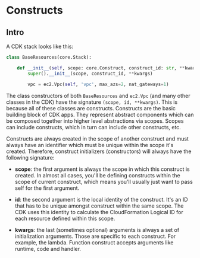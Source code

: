 Constructs
===

Intro
---

A CDK stack looks like this:

```python
class BaseResources(core.Stack):

    def __init__(self, scope: core.Construct, construct_id: str, **kwargs) -> None:
        super().__init__(scope, construct_id, **kwargs)

        vpc = ec2.Vpc(self, 'vpc', max_azs=2, nat_gateways=1)
```

The class constructors of both `BaseResources` and `ec2.Vpc` (and many
other classes in the CDK) have the signature `(scope, id, **kwargs)`. This is
because all of these classes are constructs. Constructs are the basic building
block of CDK apps. They represent abstract components which can be composed
together into higher level abstractions via scopes. Scopes can include
constructs, which in turn can include other constructs, etc.

Constructs are always created in the scope of another construct and must always
have an identifier which must be unique within the scope it's created.
Therefore, construct initializers (constructors) will always have the following
signature:

- **scope**: the first argument is always the scope in which this construct is
created. In almost all cases, you'll be defining constructs within the scope of
current construct, which means you'll usually just want to pass self for the
first argument.

- **id**: the second argument is the local identity of the construct. It's an ID 
that has to be unique amongst construct within the same scope. The CDK uses this
identity to calculate the CloudFormation Logical ID for each resource defined
within this scope.

- **kwargs**: the last (sometimes optional) arguments is always a set of
initialization arguments. Those are specific to each construct. For example, the
lambda. Function construct accepts arguments like runtime, code and handler.
